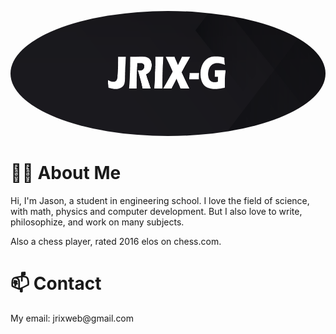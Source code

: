 <p align="center">
  <img
    src="/banner6.png"
    alt="Alt text"
    title="Optional title"
    height="200"
    width="100%"
    style="border-radius: 50%"
  >
</p>

<h1>🧙‍♂️ About Me </h1>
<p>Hi, I'm Jason, a student in engineering school. I love the field of science, with math, physics and computer development. But I also love to write, philosophize, and work on many subjects.</p>
<p>Also a chess player, rated 2016 elos on chess.com.</p>



<h1>📫 Contact </h1>
<p>My email: jrixweb@gmail.com</p>
